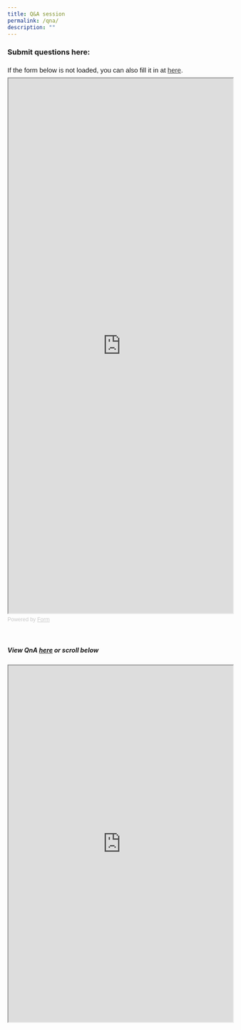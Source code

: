 ```yaml
---
title: Q&A session
permalink: /qna/
description: ""
---
```

### Submit questions here:
<div style="font-family: Sans-Serif;
    font-size: 15px;
    color: #000;
    opacity: 0.9;
    padding-top: 5px;
    padding-bottom: 8px;">
  If the form below is not loaded, you can also fill it in at
  <a href="https://form.gov.sg/648b2d1e17adbc00127b2896">here</a>.
</div>

<!-- Change the width and height values to suit you best -->
<iframe style="width: 100%; height: 1200px" src="https://form.gov.sg/648b2d1e17adbc00127b2896" id="iframe"></iframe>

<div style="font-family: Sans-Serif;
    font-size: 12px;
    color: #999;
    opacity: 0.5;
    padding-top: 5px;">
  Powered by <a style="color: #999" href="https://form.gov.sg">Form</a>
</div>

<br>
<br>

##### View QnA [here](https://docs.google.com/spreadsheets/d/1QyFDvnG6cxTiMGm7F03mYCI7f9eDXzWX2sbxbfZtSQM/edit?usp=sharing) or scroll below

<iframe width="100%" height="800" src="https://docs.google.com/spreadsheets/d/e/2PACX-1vS6PRPmiXg0om71WdBQzUBSM9ncRmCCi6SFMNaWjkRpXNaBFjafEMCOsPZDQo4yBx8I8maIyyvoF5KF/pubhtml?gid=0&amp;single=true&amp;widget=true&amp;headers=false"></iframe>


